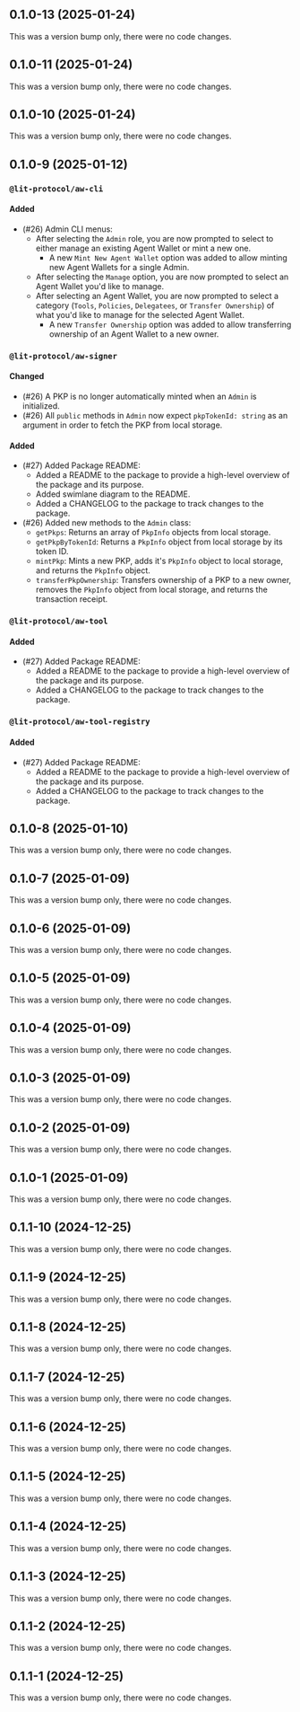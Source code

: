 ## 0.1.0-13 (2025-01-24)

This was a version bump only, there were no code changes.

## 0.1.0-11 (2025-01-24)

This was a version bump only, there were no code changes.

## 0.1.0-10 (2025-01-24)

This was a version bump only, there were no code changes.

## 0.1.0-9 (2025-01-12)

### `@lit-protocol/aw-cli`

#### Added

- (#26) Admin CLI menus:
  - After selecting the `Admin` role, you are now prompted to select to either manage an existing Agent Wallet or mint a new one.
    - A new `Mint New Agent Wallet` option was added to allow minting new Agent Wallets for a single Admin.
  - After selecting the `Manage` option, you are now prompted to select an Agent Wallet you'd like to manage.
  - After selecting an Agent Wallet, you are now prompted to select a category (`Tools`, `Policies`, `Delegatees`, or `Transfer Ownership`) of what you'd like to manage for the selected Agent Wallet.
    - A new `Transfer Ownership` option was added to allow transferring ownership of an Agent Wallet to a new owner.

### `@lit-protocol/aw-signer`

#### Changed

- (#26) A PKP is no longer automatically minted when an `Admin` is initialized.
- (#26) All `public` methods in `Admin` now expect `pkpTokenId: string` as an argument in order to fetch the PKP from local storage.

#### Added

- (#27) Added Package README:
  - Added a README to the package to provide a high-level overview of the package and its purpose.
  - Added swimlane diagram to the README.
  - Added a CHANGELOG to the package to track changes to the package.
- (#26) Added new methods to the `Admin` class:
  - `getPkps`: Returns an array of `PkpInfo` objects from local storage.
  - `getPkpByTokenId`: Returns a `PkpInfo` object from local storage by its token ID.
  - `mintPkp`: Mints a new PKP, adds it's `PkpInfo` object to local storage, and returns the `PkpInfo` object.
  - `transferPkpOwnership`: Transfers ownership of a PKP to a new owner, removes the `PkpInfo` object from local storage, and returns the transaction receipt.

### `@lit-protocol/aw-tool`

#### Added

- (#27) Added Package README:
    - Added a README to the package to provide a high-level overview of the package and its purpose.
    - Added a CHANGELOG to the package to track changes to the package.

### `@lit-protocol/aw-tool-registry`

#### Added

- (#27) Added Package README:
    - Added a README to the package to provide a high-level overview of the package and its purpose.
    - Added a CHANGELOG to the package to track changes to the package.

## 0.1.0-8 (2025-01-10)

This was a version bump only, there were no code changes.

## 0.1.0-7 (2025-01-09)

This was a version bump only, there were no code changes.

## 0.1.0-6 (2025-01-09)

This was a version bump only, there were no code changes.

## 0.1.0-5 (2025-01-09)

This was a version bump only, there were no code changes.

## 0.1.0-4 (2025-01-09)

This was a version bump only, there were no code changes.

## 0.1.0-3 (2025-01-09)

This was a version bump only, there were no code changes.

## 0.1.0-2 (2025-01-09)

This was a version bump only, there were no code changes.

## 0.1.0-1 (2025-01-09)

This was a version bump only, there were no code changes.

## 0.1.1-10 (2024-12-25)

This was a version bump only, there were no code changes.

## 0.1.1-9 (2024-12-25)

This was a version bump only, there were no code changes.

## 0.1.1-8 (2024-12-25)

This was a version bump only, there were no code changes.

## 0.1.1-7 (2024-12-25)

This was a version bump only, there were no code changes.

## 0.1.1-6 (2024-12-25)

This was a version bump only, there were no code changes.

## 0.1.1-5 (2024-12-25)

This was a version bump only, there were no code changes.

## 0.1.1-4 (2024-12-25)

This was a version bump only, there were no code changes.

## 0.1.1-3 (2024-12-25)

This was a version bump only, there were no code changes.

## 0.1.1-2 (2024-12-25)

This was a version bump only, there were no code changes.

## 0.1.1-1 (2024-12-25)

This was a version bump only, there were no code changes.